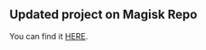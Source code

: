 ## Updated project on Magisk Repo

You can find it <a href='https://github.com/Magisk-Modules-Repo/oos-sounds'>HERE</a>.

